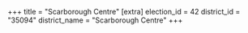 +++
title = "Scarborough Centre"
[extra]
election_id = 42
district_id = "35094"
district_name = "Scarborough Centre"
+++
